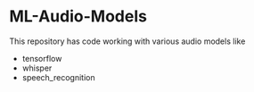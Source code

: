 # ML-Audio-Models

This repository has code working with various audio models like

- tensorflow
- whisper
- speech_recognition
